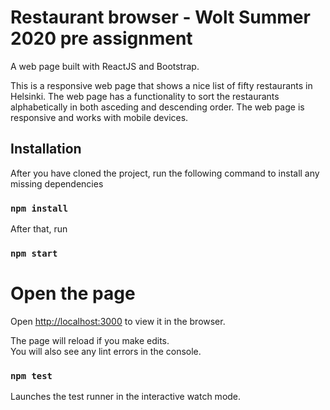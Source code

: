 # Restaurant browser - Wolt Summer 2020 pre assignment

A web page built with ReactJS and Bootstrap.


This is a responsive web page that shows a nice list of fifty restaurants in Helsinki.
The web page has a functionality to sort the restaurants alphabetically in both asceding and descending order.
The web page is responsive and works with mobile devices.

## Installation

After you have cloned the project, run the following command to install any missing dependencies

### `npm install`
After that, run 

### `npm start`


# Open the page
Open [http://localhost:3000](http://localhost:3000) to view it in the browser.

The page will reload if you make edits.<br />
You will also see any lint errors in the console.

### `npm test`

Launches the test runner in the interactive watch mode.<br />

